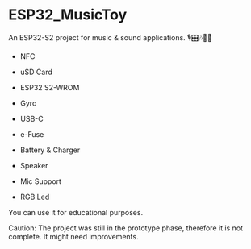 # ESP32_MusicToy

An ESP32-S2 project for music & sound applications. 🎙🎛🎶🎵🎼


- NFC

- uSD Card

- ESP32 S2-WROM

- Gyro

- USB-C

- e-Fuse

- Battery & Charger

- Speaker

- Mic Support

- RGB Led

You can use it for educational purposes. 

Caution: The project was still in the prototype phase, therefore it is not complete. It might need improvements. 
